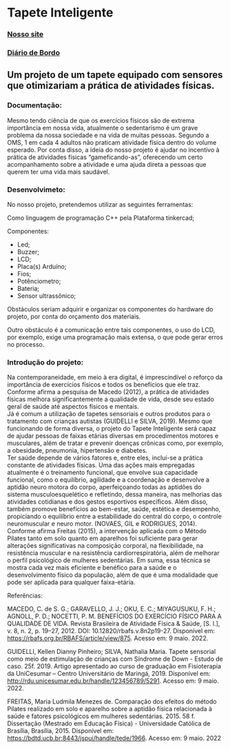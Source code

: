 # Tapete Inteligente

### [Nosso site](https://danttunes.github.io/Tapete_inteligente/)

### [Diário de Bordo](./diario/menu_diario.md)

## Um projeto de um tapete equipado com sensores que otimizariam a prática de atividades físicas.

### Documentação:
Mesmo tendo ciência de que os exercícios físicos são de extrema importância em nossa vida, atualmente o sedentarismo é um grave problema da nossa sociedade e na vida de muitas pessoas. Segundo a OMS, 1 em cada 4 adultos não praticam atividade física dentro do volume esperado. Por conta disso, a ideia do nosso projeto é ajudar no incentivo à prática de atividades físicas “gameficando-as”, oferecendo um certo acompanhamento sobre a atividade e uma ajuda direta a pessoas que querem ter uma vida mais saudável.


### Desenvolvimeto:

No nosso projeto, pretendemos utilizar as seguintes ferramentas: 

Como linguagem de programação C++ pela Plataforma tinkercad; 

Componentes: 
+ Led; 
+ Buzzer; 
+ LCD; 
+ Placa(s) Arduíno; 
+ Fios; 
+ Potênciometro; 
+ Bateria; 
+ Sensor ultrassônico; 

Obstáculos seriam adquirir e organizar os componentes do hardware do projeto, por conta do orçamento dos materiais. 

Outro obstáculo é a comunicação entre tais componentes, o uso do LCD, por exemplo, exige uma programação mais extensa, o que pode gerar erros no processo.

### Introdução do projeto:

Na contemporaneidade, em meio à era digital, é imprescindível o reforço da importância de exercícios físicos e todos os benefícios que ele traz. Conforme afirma a pesquisa de Macedo (2012), a prática de atividades físicas melhora significantemente a qualidade de vida, desde seu estado geral de saúde até aspectos físicos e mentais.  
Já é comum a utilização de tapetes sensoriais e outros produtos para o tratamento com crianças autistas (GUIDELLI e SILVA, 2019). Mesmo que funcionando de forma diversa, o projeto do Tapete Inteligente será capaz de ajudar pessoas de faixas etárias diversas em procedimentos motores e musculares, além de tratar e prevenir doenças crônicas como, por exemplo, a obesidade, pneumonia, hipertensão e diabetes.  
Ter saúde depende de vários fatores e, entre eles, inclui-se a prática constante de atividades físicas. Uma das ações mais empregadas atualmente é o treinamento funcional, que envolve sua capacidade funcional, como o equilíbrio, agilidade e a coordenação e desenvolve a aptidão neuro motora do corpo, aperfeiçoando todas as aptidões do sistema musculoesquelético e refletindo, dessa maneira, nas melhorias das atividades cotidianas e dos gestos esportivos específicos. Além disso, também promove benefícios ao bem-estar, saúde, estética e desempenho, propiciando o equilíbrio entre a estabilidade do central do corpo, o controle neuromuscular e neuro motor. (NOVAES, GIL e RODRIGUES, 2014).  
Conforme afirma Freitas (2015), a intervenção aplicada com o Método Pilates tanto em solo quanto em aparelhos foi suficiente para gerar alterações significativas na composição corporal, na flexibilidade, na resistência muscular e na resistência cardiorrespiratória, além de melhorar o perfil psicológico de mulheres sedentárias.
Em suma, essa técnica se mostra cada vez mais eficiente e benéfico para a saúde e o desenvolvimento físico da população, além de que é uma modalidade que pode ser aplicada para qualquer faixa-etária.  

Referências:

MACEDO, C. de S. G.; GARAVELLO, J. J.; OKU, E. C.; MIYAGUSUKU, F. H.; AGNOLL, P. D.; NOCETTI, P. M. BENEFÍCIOS DO EXERCÍCIO FÍSICO PARA A QUALIDADE DE VIDA. Revista Brasileira de Atividade Física & Saúde, [S. l.], v. 8, n. 2, p. 19–27, 2012. DOI: 10.12820/rbafs.v.8n2p19-27. Disponível em: https://rbafs.org.br/RBAFS/article/view/875. Acesso em: 9 maio. 2022.

GUIDELLI, Kellen Dianny Pinheiro; SILVA, Nathalia Maria. Tapete sensorial como meio de estimulação de crianças com Síndrome de Down - Estudo de caso. 25f. 2019. Artigo apresentado ao curso de graduação em Fisioterapia da UniCesumar – Centro Universitário de Maringá, 2019. Disponível em: http://rdu.unicesumar.edu.br/handle/123456789/5291. Acesso em: 9 maio. 2022.

FREITAS, Maria Ludmila Menezes de. Comparação dos efeitos do método Pilates realizado em solo e aparelho sobre a aptidão física relacionada à saúde e fatores psicológicos em mulheres sedentárias. 2015. 58 f. Dissertação (Mestrado em Educação Física) - Universidade Católica de Brasília, Brasília, 2015. Disponível em: https://bdtd.ucb.br:8443/jspui/handle/tede/1966. Acesso em: 9 maio. 2022

